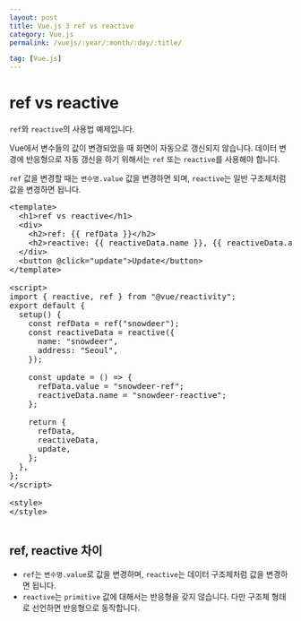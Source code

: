 ```yaml
---
layout: post
title: Vue.js 3 ref vs reactive
category: Vue.js
permalink: /vuejs/:year/:month/:day/:title/

tag: [Vue.js]
---
```

# ref vs reactive

`ref`와 `reactive`의 사용법 예제입니다.

Vue에서 변수들의 값이 변경되었을 때 화면이 자동으로 갱신되지 않습니다. 데이터 변경에 반응형으로 자동 갱신을 하기 위해서는 `ref` 또는 `reactive`를 사용해야 합니다.

`ref` 값을 변경할 때는 `변수명.value` 값을 변경하면 되며, `reactive`는 일반 구조체처럼 값을 변경하면 됩니다.

<pre class="prettyprint">
&lt;template&gt;
  &lt;h1&gt;ref vs reactive&lt;/h1&gt;
  &lt;div&gt;
    &lt;h2&gt;ref: {{ refData }}&lt;/h2&gt;
    &lt;h2&gt;reactive: {{ reactiveData.name }}, {{ reactiveData.address }}&lt;/h2&gt;
  &lt;/div&gt;
  &lt;button @click="update"&gt;Update&lt;/button&gt;
&lt;/template&gt;

&lt;script&gt;
import { reactive, ref } from "@vue/reactivity";
export default {
  setup() {
    const refData = ref("snowdeer");
    const reactiveData = reactive({
      name: "snowdeer",
      address: "Seoul",
    });

    const update = () => {
      refData.value = "snowdeer-ref";
      reactiveData.name = "snowdeer-reactive";
    };

    return {
      refData,
      reactiveData,
      update,
    };
  },
};
&lt;/script&gt;

&lt;style&gt;
&lt;/style&gt;

</pre>

## ref, reactive 차이

* `ref`는 `변수명.value`로 값을 변경하며, `reactive`는 데이터 구조체처럼 값을 변경하면 됩니다.
* `reactive`는 `primitive` 값에 대해서는 반응형을 갖지 않습니다. 다만 구조체 형태로 선언하면 반응형으로 동작합니다.
